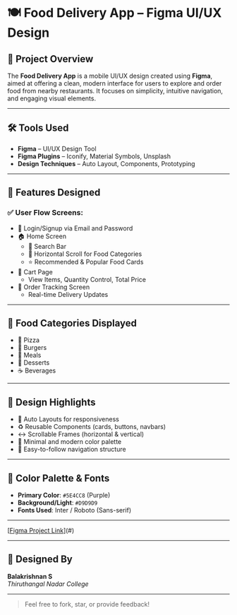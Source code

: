 # 🍽️ Food Delivery App – Figma UI/UX Design

## 🔖 Project Overview
The **Food Delivery App** is a mobile UI/UX design created using **Figma**, aimed at offering a clean, modern interface for users to explore and order food from nearby restaurants. It focuses on simplicity, intuitive navigation, and engaging visual elements.

---

## 🛠️ Tools Used
- **Figma** – UI/UX Design Tool  
- **Figma Plugins** – Iconify, Material Symbols, Unsplash  
- **Design Techniques** – Auto Layout, Components, Prototyping

---

## 🎯 Features Designed

### ✅ User Flow Screens:
- 🔐 Login/Signup via Email and Password  
- 🏠 Home Screen  
  - 🔎 Search Bar  
  - 🍱 Horizontal Scroll for Food Categories  
  - ⭐ Recommended & Popular Food Cards    
- 🛒 Cart Page  
  - View Items, Quantity Control, Total Price  
- 🚚 Order Tracking Screen  
  - Real-time Delivery Updates   

---

## 🍕 Food Categories Displayed
- 🍕 Pizza  
- 🍔 Burgers    
- 🍱 Meals  
- 🧁 Desserts  
- ☕ Beverages  

---

## 🎨 Design Highlights
- 🔁 Auto Layouts for responsiveness  
- ♻️ Reusable Components (cards, buttons, navbars)  
- ↔️ Scrollable Frames (horizontal & vertical)  
- 🎨 Minimal and modern color palette  
- 🧭 Easy-to-follow navigation structure

---

## 🎨 Color Palette & Fonts
- **Primary Color**: `#5E4CC8` (Purple)
- **Background/Light**: `#D9D9D9`
- **Fonts Used**: Inter / Roboto (Sans-serif)

---

[[Figma Project Link](https://www.figma.com/design/kPdAdMNpARyTZCn2kaDjye/Food-Delivery?node-id=2-235&t=t0srQzFQb84auC2Z-1)](#)


---

## 👤 Designed By
**Balakrishnan S**  
*Thiruthangal Nadar College*  

---

> Feel free to fork, star, or provide feedback!

